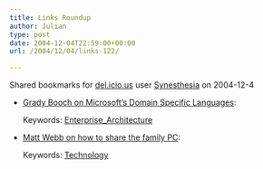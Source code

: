 ```yaml
---
title: Links Roundup
author: Julian
type: post
date: 2004-12-04T22:59:00+00:00
url: /2004/12/04/links-122/

---
```

Shared bookmarks for [del.icio.us][1] user  [Synesthesia][2] on 2004-12-4

  * [Grady Booch on Microsoft&#8217;s Domain Specific Languages][3]:
   
    Keywords: [Enterprise_Architecture][4]
  * [Matt Webb on how to share the family PC][5]:
   
    Keywords: [Technology][6]

 [1]: https://del.icio.us/
 [2]: https://del.icio.us/synesthesia
 [3]: https://www.booch.com/architecture/blog.jsp "https://www.booch.com/architecture/blog.jsp"
 [4]: https://del.icio.us/synesthesia/Enterprise_Architecture
 [5]: https://www.interconnected.org/home/2004/12/03/families_row_over "https://www.interconnected.org/home/2004/12/03/families_row_over"
 [6]: https://del.icio.us/synesthesia/Technology